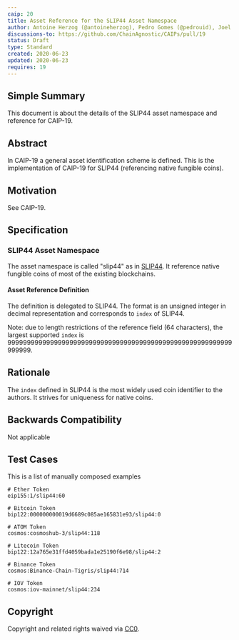 ```yaml
---
caip: 20
title: Asset Reference for the SLIP44 Asset Namespace
author: Antoine Herzog (@antoineherzog), Pedro Gomes (@pedrouid), Joel Thorstensson (@oed)
discussions-to: https://github.com/ChainAgnostic/CAIPs/pull/19
status: Draft
type: Standard
created: 2020-06-23
updated: 2020-06-23
requires: 19
---
```


## Simple Summary

This document is about the details of the SLIP44 asset namespace and reference for CAIP-19.

## Abstract

In CAIP-19 a general asset identification scheme is defined. This is the
implementation of CAIP-19 for SLIP44 (referencing native fungible coins).

## Motivation

See CAIP-19.

## Specification

### SLIP44 Asset Namespace

The asset namespace is called "slip44" as in [SLIP44](https://github.com/satoshilabs/slips/blob/master/slip-0044.md). It reference native fungible coins of most of the existing blockchains.

#### Asset Reference Definition

The definition is delegated to SLIP44. The format is an unsigned integer in decimal representation and corresponds to `index` of SLIP44.

Note: due to length restrictions of the reference field (64 characters), the largest supported `index` is 9999999999999999999999999999999999999999999999999999999999999999.

## Rationale

The `index` defined in SLIP44 is the most widely used coin identifier to the authors. It strives for uniqueness for native coins.

## Backwards Compatibility

Not applicable

## Test Cases

This is a list of manually composed examples

```
# Ether Token
eip155:1/slip44:60

# Bitcoin Token
bip122:000000000019d6689c085ae165831e93/slip44:0

# ATOM Token
cosmos:cosmoshub-3/slip44:118

# Litecoin Token
bip122:12a765e31ffd4059bada1e25190f6e98/slip44:2

# Binance Token
cosmos:Binance-Chain-Tigris/slip44:714

# IOV Token
cosmos:iov-mainnet/slip44:234
```

## Copyright

Copyright and related rights waived via [CC0](../LICENSE).
